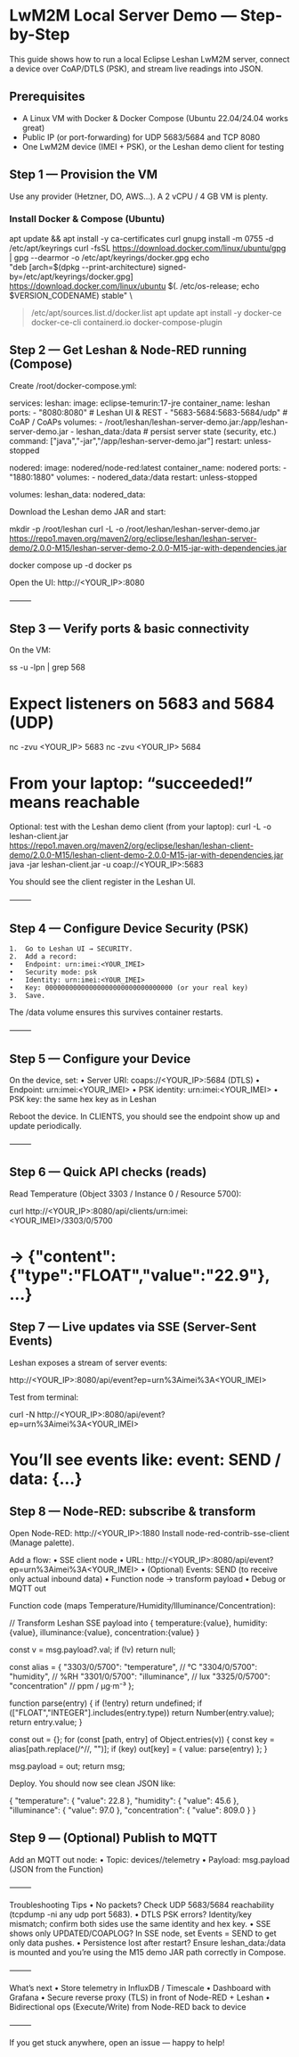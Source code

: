 # LwM2M Local Server Demo — Step-by-Step

This guide shows how to run a local Eclipse Leshan LwM2M server, connect a device over CoAP/DTLS (PSK), and stream live readings into JSON.

## Prerequisites
- A Linux VM with Docker & Docker Compose (Ubuntu 22.04/24.04 works great)
- Public IP (or port-forwarding) for UDP 5683/5684 and TCP 8080
- One LwM2M device (IMEI + PSK), or the Leshan demo client for testing


## Step 1 — Provision the VM

Use any provider (Hetzner, DO, AWS…). A 2 vCPU / 4 GB VM is plenty.




### Install Docker & Compose (Ubuntu)
apt update && apt install -y ca-certificates curl gnupg
install -m 0755 -d /etc/apt/keyrings
curl -fsSL https://download.docker.com/linux/ubuntu/gpg | gpg --dearmor -o /etc/apt/keyrings/docker.gpg
echo \
  "deb [arch=$(dpkg --print-architecture) signed-by=/etc/apt/keyrings/docker.gpg] \
  https://download.docker.com/linux/ubuntu $(. /etc/os-release; echo $VERSION_CODENAME) stable" \
  > /etc/apt/sources.list.d/docker.list
apt update
apt install -y docker-ce docker-ce-cli containerd.io docker-compose-plugin
> 




## Step 2 — Get Leshan & Node-RED running (Compose)

Create /root/docker-compose.yml:


services:
  leshan:
    image: eclipse-temurin:17-jre
    container_name: leshan
    ports:
      - "8080:8080"                     # Leshan UI & REST
      - "5683-5684:5683-5684/udp"       # CoAP / CoAPs
    volumes:
      - /root/leshan/leshan-server-demo.jar:/app/leshan-server-demo.jar
      - leshan_data:/data               # persist server state (security, etc.)
    command: ["java","-jar","/app/leshan-server-demo.jar"]
    restart: unless-stopped

  nodered:
    image: nodered/node-red:latest
    container_name: nodered
    ports:
      - "1880:1880"
    volumes:
      - nodered_data:/data
    restart: unless-stopped

volumes:
  leshan_data:
  nodered_data:



Download the Leshan demo JAR and start:


mkdir -p /root/leshan
curl -L -o /root/leshan/leshan-server-demo.jar \
https://repo1.maven.org/maven2/org/eclipse/leshan/leshan-server-demo/2.0.0-M15/leshan-server-demo-2.0.0-M15-jar-with-dependencies.jar

docker compose up -d
docker ps



Open the UI: http://<YOUR_IP>:8080

⸻

## Step 3 — Verify ports & basic connectivity

On the VM:


ss -u -lpn | grep 568
# Expect listeners on 5683 and 5684 (UDP)

nc -zvu <YOUR_IP> 5683
nc -zvu <YOUR_IP> 5684
# From your laptop: “succeeded!” means reachable


Optional: test with the Leshan demo client (from your laptop):
curl -L -o leshan-client.jar \
https://repo1.maven.org/maven2/org/eclipse/leshan/leshan-client-demo/2.0.0-M15/leshan-client-demo-2.0.0-M15-jar-with-dependencies.jar
java -jar leshan-client.jar -u coap://<YOUR_IP>:5683


You should see the client register in the Leshan UI.

⸻

## Step 4 — Configure Device Security (PSK)
	1.	Go to Leshan UI → SECURITY.
	2.	Add a record:
	•	Endpoint: urn:imei:<YOUR_IMEI>
	•	Security mode: psk
	•	Identity: urn:imei:<YOUR_IMEI>
	•	Key: 00000000000000000000000000000000 (or your real key)
	3.	Save.

The /data volume ensures this survives container restarts.

⸻

## Step 5 — Configure your Device

On the device, set:
	•	Server URI: coaps://<YOUR_IP>:5684 (DTLS)
	•	Endpoint: urn:imei:<YOUR_IMEI>
	•	PSK identity: urn:imei:<YOUR_IMEI>
	•	PSK key: the same hex key as in Leshan

Reboot the device. In CLIENTS, you should see the endpoint show up and update periodically.

⸻

## Step 6 — Quick API checks (reads)

Read Temperature (Object 3303 / Instance 0 / Resource 5700):


curl http://<YOUR_IP>:8080/api/clients/urn:imei:<YOUR_IMEI>/3303/0/5700
# → {"content":{"type":"FLOAT","value":"22.9"}, ...}


## Step 7 — Live updates via SSE (Server-Sent Events)

Leshan exposes a stream of server events:


http://<YOUR_IP>:8080/api/event?ep=urn%3Aimei%3A<YOUR_IMEI>



Test from terminal:


curl -N http://<YOUR_IP>:8080/api/event?ep=urn%3Aimei%3A<YOUR_IMEI>
# You’ll see events like: event: SEND / data: {...}


## Step 8 — Node-RED: subscribe & transform

Open Node-RED: http://<YOUR_IP>:1880
Install node-red-contrib-sse-client (Manage palette).

Add a flow:
	•	SSE client node
	•	URL: http://<YOUR_IP>:8080/api/event?ep=urn%3Aimei%3A<YOUR_IMEI>
	•	(Optional) Events: SEND (to receive only actual inbound data)
	•	Function node → transform payload
	•	Debug or MQTT out

Function code (maps Temperature/Humidity/Illuminance/Concentration):


// Transform Leshan SSE payload into { temperature:{value}, humidity:{value}, illuminance:{value}, concentration:{value} }

const v = msg.payload?.val;
if (!v) return null;

const alias = {
  "3303/0/5700": "temperature",    // °C
  "3304/0/5700": "humidity",       // %RH
  "3301/0/5700": "illuminance",    // lux
  "3325/0/5700": "concentration"   // ppm / µg·m⁻³
};

function parse(entry) {
  if (!entry) return undefined;
  if (["FLOAT","INTEGER"].includes(entry.type)) return Number(entry.value);
  return entry.value;
}

const out = {};
for (const [path, entry] of Object.entries(v)) {
  const key = alias[path.replace(/^\//, "")];
  if (key) out[key] = { value: parse(entry) };
}

msg.payload = out;
return msg;


Deploy. You should now see clean JSON like:

{
  "temperature":   { "value": 22.8 },
  "humidity":      { "value": 45.6 },
  "illuminance":   { "value": 97.0 },
  "concentration": { "value": 809.0 }
}



## Step 9 — (Optional) Publish to MQTT

Add an MQTT out node:
	•	Topic: devices/<IMEI>/telemetry
	•	Payload: msg.payload (JSON from the Function)

⸻

Troubleshooting Tips
	•	No packets? Check UDP 5683/5684 reachability (tcpdump -ni any udp port 5683).
	•	DTLS PSK errors? Identity/key mismatch; confirm both sides use the same identity and hex key.
	•	SSE shows only UPDATED/COAPLOG? In SSE node, set Events = SEND to get only data pushes.
	•	Persistence lost after restart? Ensure leshan_data:/data is mounted and you’re using the M15 demo JAR path correctly in Compose.

⸻

What’s next
	•	Store telemetry in InfluxDB / Timescale
	•	Dashboard with Grafana
	•	Secure reverse proxy (TLS) in front of Node-RED + Leshan
	•	Bidirectional ops (Execute/Write) from Node-RED back to device

⸻

If you get stuck anywhere, open an issue — happy to help!

